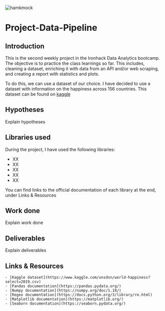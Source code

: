 ![hamkmock](https://cache.desktopnexus.com/thumbseg/1930/1930911-bigthumbnail.jpg)

# Project-Data-Pipeline

## Introduction

This is the second weekly project in the Ironhack Data Analytics bootcamp. The objective is to practice the class learnings so far. This includes, cleaning a dataset, enriching it with data from an API and/or web scraping, and creating a report with statistics and plots.

To do this, we can use a dataset of our choice. I have decided to use a dataset with information on the happiness across 156 countries. This dataset can be found on [kaggle](https://www.kaggle.com/ayushggarg/all-trumps-twitter-insults-20152021)

## Hypotheses

Explain hypotheses

## Libraries used

During the project, I have used the following libraries:
- XX
- XX
- XX
- XX
- XX

You can find links to the official documentation of each library at the end, under Links & Resources

## Work done

Explain work done

## Deliverables

Explain deliverables

## Links & Resources

```
- [Kaggle dataset](https://www.kaggle.com/unsdsn/world-happiness?select=2019.csv)
- [Pandas documentation](https://pandas.pydata.org/)
- [Numpy documentation](https://numpy.org/doc/1.18/)
- [Regex documentation](https://docs.python.org/3/library/re.html)
- [Matplotlib documentation](https://matplotlib.org/)
- [Seaborn documentation](https://seaborn.pydata.org/)
```